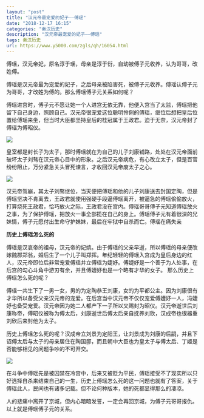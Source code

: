 ```yaml
---
layout: "post"
title: "汉元帝最宠爱的妃子——傅瑶"
date: "2018-12-17 16:15"
categories: "秦汉历史"
description: "汉元帝最宠爱的妃子——傅瑶"
tags: 秦汉历史
url: https://www.y5000.com/zgls/qh/16054.html
---
```






傅瑶，汉元帝妃，原名淳于瑶，母亲是淳于衍，自幼被傅子元收养，认为哥哥，改姓傅。

傅瑶是汉元帝最为宠爱的妃子，之后母亲被陷害死，被傅子元收养。傅瑶认傅子元为哥哥，才改姓为傅的。那么傅瑶傅子元关系如何呢？

傅瑶进宫时，傅子元不愿让她一个人进宫无依无靠，他便入宫当了太监，傅瑶把他留下自己身边，照顾自己。汉元帝很宠爱这位聪明伶俐的傅瑶，继位后想把皇后位置给傅瑶来坐，但当时大臣都坚持皇后的桂冠属于王政君。迫于无奈，汉元帝封了傅瑶为傅昭仪。

![](https://img.y5000.com/uploads/allimg/170306/14330250Z-0.jpg)

皇室都是封长子为太子，那时傅瑶就在为自己的儿子刘康铺路，处处在汉元帝面前破坏太子刘骜在汉元帝心目中的形象。之后汉元帝病危，有心改立太子，但是百官纷纷阻止，万分紧急关头冒死谏言，才收回汉元帝废太子之心。

![](https://img.y5000.com/uploads/allimg/170306/1433021R8-1.jpg)

汉元帝驾崩，其太子刘骜继位，当天便把傅瑶和他的儿子刘康送去封国定陶，但是傅瑶坚决不肯离去，王政君就使用强硬手段逼傅瑶离开，被逼急的傅瑶偷偷放火，打算烧死王政君，恰巧放火之际，王政君没在宫内。傅瑶哥哥傅子元知道傅瑶放火之事，为了保护傅瑶，把放火一事全部揽在自己的身上。傅瑶傅子元有着很深的兄妹情，傅子元愿付出生命守护妹妹，最后在牢狱中自杀而亡。傅瑶在痛失亲

**历史上傅瑶怎么死的**

傅瑶是汉哀帝的祖母，汉元帝的妃嫔。由于傅瑶的父亲早逝，所以傅瑶的母亲便改嫁魏郡郑翁，婚后生了一个儿子叫郑挥。年纪轻轻的傅瑶入宫成为皇后身边的红人，汉元帝即位后非常宠爱傅瑶并立傅瑶为婕妤。傅婕妤是一个善于为人处事，在后宫的勾心斗角中游刃有余，并且傅婕妤也是一个略有才华的女子。
那么历史上傅瑶怎么死的呢？

傅瑶一共生下了一男一女，男的为定陶恭王刘康，女的为平都公主。因为刘康很有才华所以备受父亲汉元帝的宠爱。在后宫当中汉元帝不仅仅宠爱傅婕妤一人，冯婕妤也备受宠爱。汉元帝因为她二人都产下一子所以又赐封为昭仪。汉元帝逝世后刘康称帝，傅昭仪被称为傅太后，刘康逝世后傅太后亲自抚养刘欣，汉成帝也很器重刘欣后来封他为太子。

历史上傅瑶怎么死的呢？汉成帝立刘景为定阳王，让刘景成为刘康的后嗣，并且下诏傅太后与太子的母亲居住在陶国邸，而且朝中大臣也为皇太子与傅太后、丁姬是否能够相见的问题争吵的不可开交。

![](https://img.y5000.com/uploads/allimg/170306/143302N39-2.jpg)

在斗争中傅瑶先是被囚禁在冷宫中，后来又被贬为平民，傅瑶接受不了现实所以只好选择自杀来结束自己的一生，历史上傅瑶怎么死的这一问题也就有了答案，关于傅瑶此人，民间也有诸多记载。但不论何种版本，她的死都显得那么的凄凉。

人的悲痛中离开了京城，但内心暗暗发誓，一定会再回京城，为傅子元哥哥报仇。以上就是傅瑶傅子元的关系。
